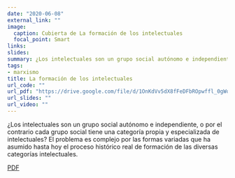 ```yaml
---
date: "2020-06-08"
external_link: ""
image:
  caption: Cubierta de La formación de los intelectuales
  focal_point: Smart
links: 
slides: 
summary: ¿Los intelectuales son un grupo social autónomo e independiente?
tags:
- marxismo
title: La formación de los intelectuales
url_code: ""
url_pdf: "https://drive.google.com/file/d/1OnKdVv5dX8fFeDFbROpwffl_0gWoFLf9/view?usp=sharing"
url_slides: ""
url_video: ""
---
```


¿Los intelectuales son un grupo social autónomo e independiente, o por el contrario cada grupo social tiene una categoría propia y especializada de intelectuales? El problema es complejo por las formas variadas que ha asumido hasta hoy el proceso histórico real de formación de las diversas categorías intelectuales.

<div class="btn-links mb-3">
<a class="btn btn-outline-primary my-1 mr-1" href="https://drive.google.com/file/d/1OnKdVv5dX8fFeDFbROpwffl_0gWoFLf9/view?usp=sharing" target="_blank" rel="noopener">
  PDF
</a>
</div>